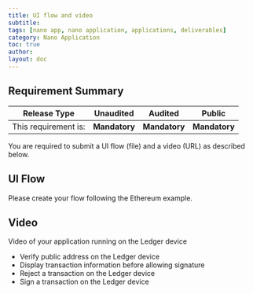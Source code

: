```yaml
---
title: UI flow and video
subtitle:
tags: [nano app, nano application, applications, deliverables]
category: Nano Application
toc: true
author:
layout: doc
---
```


## Requirement Summary

|    Release Type       |          Unaudited     |          Audited       |          Public        |
|-----------------------|------------------------|------------------------|------------------------|
|  This requirement is: |    <b>Mandatory</b>    |   <b>Mandatory</b>     |   <b>Mandatory</b>     |

You are required to submit a UI flow (file) and a video (URL) as described below.

## UI Flow

Please create your flow following the Ethereum example.


## Video

Video of your application running on the Ledger device
- Verify public address on the Ledger device
- Display transaction information before allowing signature
- Reject a transaction on the Ledger device
- Sign a transaction on the Ledger device
